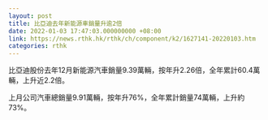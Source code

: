 ```yaml
---
layout: post
title: 比亞迪去年新能源車銷量升逾2倍
date: 2022-01-03 17:47:03.000000000 +08:00
link: https://news.rthk.hk/rthk/ch/component/k2/1627141-20220103.htm
categories: rthk
---
```


比亞迪股份去年12月新能源汽車銷量9.39萬輛，按年升2.26倍，全年累計60.4萬輛，上升近2.2倍。

上月公司汽車總銷量9.91萬輛，按年升76%，全年累計銷量74萬輛，上升約73%。
